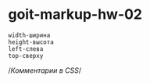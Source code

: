 # goit-markup-hw-02
  
    width-ширина
    height-высота
    left-слева
    top-сверху

/*Комментарии в CSS*/
<!--Комеентарии в HTML-->